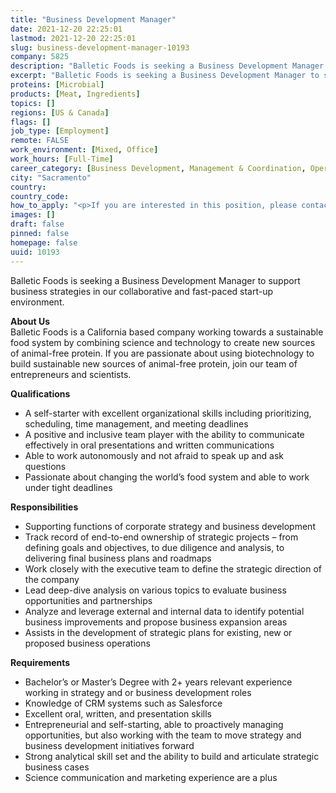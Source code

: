 ```yaml
---
title: "Business Development Manager"
date: 2021-12-20 22:25:01
lastmod: 2021-12-20 22:25:01
slug: business-development-manager-10193
company: 5825
description: "Balletic Foods is seeking a Business Development Manager to support business strategies in our collaborative and fast-paced start-up environment.About UsBalletic Foods is a California based company working towards a sustainable food system by combining science and technology to create new sources of animal-free protein. If you are passionate about using biotechnology to build sustainable new sources of animal-free protein, join our team of entrepreneurs and scientists.Qualifications"
excerpt: "Balletic Foods is seeking a Business Development Manager to support business strategies in our collaborative and fast-paced start-up environment.About UsBalletic Foods is a California based company working towards a sustainable food system by combining science and technology to create new sources of animal-free protein. If you are passionate about using biotechnology to build sustainable new sources of animal-free protein, join our team of entrepreneurs and scientists.Qualifications"
proteins: [Microbial]
products: [Meat, Ingredients]
topics: []
regions: [US & Canada]
flags: []
job_type: [Employment]
remote: FALSE
work_environment: [Mixed, Office]
work_hours: [Full-Time]
career_category: [Business Development, Management & Coordination, Operations]
city: "Sacramento"
country: 
country_code: 
how_to_apply: "<p>If you are interested in this position, please contact <a href=\"mailto:careers@balleticfoods.com\">careers@balleticfoods.com</a>.</p>"
images: []
draft: false
pinned: false
homepage: false
uuid: 10193
---
```

<p>Balletic Foods is seeking a Business Development Manager to support business strategies in our collaborative and fast-paced start-up environment.</p>
<p><strong>About Us</strong><br />
Balletic Foods is a California based company working towards a sustainable food system by combining science and technology to create new sources of animal-free protein. If you are passionate about using biotechnology to build sustainable new sources of animal-free protein, join our team of entrepreneurs and scientists.</p>
<p><strong>Qualifications</strong></p>
<ul>
<li>A self-starter with excellent organizational skills including prioritizing, scheduling, time management, and meeting deadlines</li>
<li>A positive and inclusive team player with the ability to communicate effectively in oral presentations and written communications</li>
<li>Able to work autonomously and not afraid to speak up and ask questions</li>
<li>Passionate about changing the world’s food system and able to work under tight deadlines</li>
</ul>
<p><strong>Responsibilities</strong></p>
<ul>
<li>Supporting functions of corporate strategy and business development</li>
<li>Track record of end-to-end ownership of strategic projects – from defining goals and objectives, to due diligence and analysis, to delivering final business plans and roadmaps</li>
<li>Work closely with the executive team to define the strategic direction of the company</li>
<li>Lead deep-dive analysis on various topics to evaluate business opportunities and partnerships</li>
<li>Analyze and leverage external and internal data to identify potential business improvements and propose business expansion areas</li>
<li>Assists in the development of strategic plans for existing, new or proposed business operations</li>
</ul>
<p><strong>Requirements</strong></p>
<ul>
<li>Bachelor’s or Master’s Degree with 2+ years relevant experience working in strategy and or business development roles</li>
<li>Knowledge of CRM systems such as Salesforce</li>
<li>Excellent oral, written, and presentation skills</li>
<li>Entrepreneurial and self-starting, able to proactively managing opportunities, but also working with the team to move strategy and business development initiatives forward</li>
<li>Strong analytical skill set and the ability to build and articulate strategic business cases</li>
<li>Science communication and marketing experience are a plus </li>
</ul>
